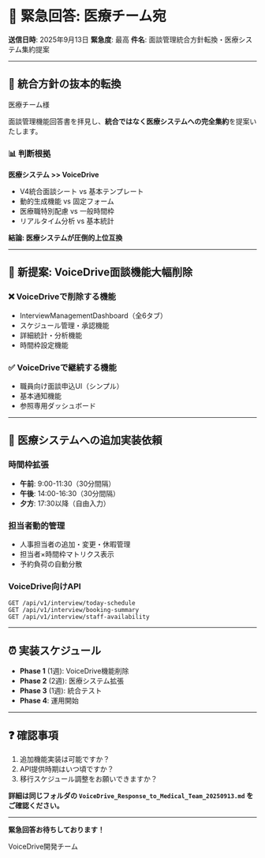 # 🚨 緊急回答: 医療チーム宛

**送信日時**: 2025年9月13日
**緊急度**: 最高
**件名**: 面談管理統合方針転換・医療システム集約提案

---

## 🎯 統合方針の抜本的転換

医療チーム様

面談管理機能回答書を拝見し、**統合ではなく医療システムへの完全集約**を提案いたします。

### 📊 判断根拠

**医療システム >> VoiceDrive**
- V4統合面談シート vs 基本テンプレート
- 動的生成機能 vs 固定フォーム
- 医療職特別配慮 vs 一般時間枠
- リアルタイム分析 vs 基本統計

**結論: 医療システムが圧倒的上位互換**

---

## 🔄 新提案: VoiceDrive面談機能大幅削除

### ❌ VoiceDriveで削除する機能
- InterviewManagementDashboard（全6タブ）
- スケジュール管理・承認機能
- 詳細統計・分析機能
- 時間枠設定機能

### ✅ VoiceDriveで継続する機能
- 職員向け面談申込UI（シンプル）
- 基本通知機能
- 参照専用ダッシュボード

---

## 🙏 医療システムへの追加実装依頼

### 時間枠拡張
- **午前**: 9:00-11:30（30分間隔）
- **午後**: 14:00-16:30（30分間隔）
- **夕方**: 17:30以降（自由入力）

### 担当者動的管理
- 人事担当者の追加・変更・休暇管理
- 担当者×時間枠マトリクス表示
- 予約負荷の自動分散

### VoiceDrive向けAPI
```
GET /api/v1/interview/today-schedule
GET /api/v1/interview/booking-summary
GET /api/v1/interview/staff-availability
```

---

## ⏰ 実装スケジュール

- **Phase 1** (1週): VoiceDrive機能削除
- **Phase 2** (2週): 医療システム拡張
- **Phase 3** (1週): 統合テスト
- **Phase 4**: 運用開始

---

## ❓ 確認事項

1. 追加機能実装は可能ですか？
2. API提供時期はいつ頃ですか？
3. 移行スケジュール調整をお願いできますか？

**詳細は同じフォルダの `VoiceDrive_Response_to_Medical_Team_20250913.md` をご確認ください。**

---

**緊急回答お待ちしております！**

VoiceDrive開発チーム